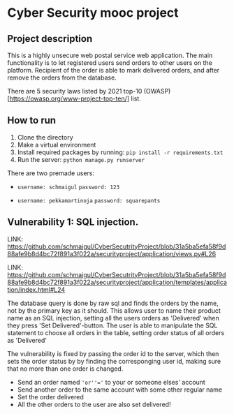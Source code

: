 # Cyber Security mooc project

## Project description

This is a highly unsecure web postal service web application. The main functionality is to let registered users send orders to other users on the platform. Recipient of the order is able to mark delivered orders, and after remove the orders from the database. 

There are 5 security laws listed by 2021 top-10 (OWASP)[https://owasp.org/www-project-top-ten/] list.

## How to run

1. Clone the directory
2. Make a virtual environment
3. Install required packages by running: ``pip install -r requirements.txt``
4. Run the server: ``python manage.py runserver``

There are two premade users:

- ``username: schmaigul``
``password: 123``

- ``username: pekkamartinoja``
``password: squarepants``
 

## Vulnerability 1: SQL injection.

LINK: https://github.com/schmaigul/CyberSecutrityProject/blob/31a5ba5efa58f9d88afe9b8d4bc72f891a3f022a/securityproject/application/views.py#L26

LINK: https://github.com/schmaigul/CyberSecutrityProject/blob/31a5ba5efa58f9d88afe9b8d4bc72f891a3f022a/securityproject/application/templates/application/index.html#L24

The database query is done by raw sql and finds the orders by the name, not by the primary key as it should. This allows user to name their product name as an SQL injection, setting all the users orders as 'Delivered' when they press 'Set Delivered'-button. The user is able to manipulate the SQL statement to choose all orders in the table, setting order status of all orders as 'Delivered'

The vulnerability is fixed by passing the order id to the server, which then sets the order status by by finding the corresponging user id, making sure that no more than one order is changed.

- Send an order named `` 'or''=' `` to your or someone elses' account
- Send another order to the same account with some other regular name
- Set the order delivered
- All the other orders to the user are also set delivered!


